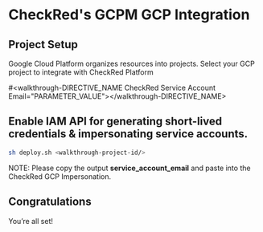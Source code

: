# CheckRed's GCPM GCP Integration

## Project Setup

Google Cloud Platform organizes resources into projects.
Select your GCP project to integrate with CheckRed Platform
<walkthrough-project-setup></walkthrough-project-setup>

#<walkthrough-DIRECTIVE_NAME CheckRed Service Account Email="PARAMETER_VALUE"></walkthrough-DIRECTIVE_NAME>


## Enable IAM API for generating short-lived credentials & impersonating service accounts. 
```bash
sh deploy.sh <walkthrough-project-id/> 
```

NOTE: Please copy the output **service_account_email** and paste into the CheckRed GCP Impersonation. 

## Congratulations

<walkthrough-conclusion-trophy></walkthrough-conclusion-trophy>

You’re all set!
